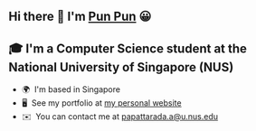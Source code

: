 ## Hi there 👋  I'm [Pun Pun](https://punpun1643.netlify.app/) 😀


## 🎓 I'm a Computer Science student at the National University of Singapore (NUS)

* 🌍  I'm based in Singapore
* 🖥️  See my portfolio at [my personal website](https://punpun1643.tech)
* ✉️  You can contact me at [papattarada.a@u.nus.edu](mailto:papattarada.a@u.nus.edu)

